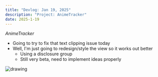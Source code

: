 ```yaml
---
title: "Devlog: Jan 19, 2025"
description: "Project: AnimeTracker"
date: 2025-1-19
---
```


*AnimeTracker*

- Going to try to fix that text clipping issue today
- Well, I'm just going to redesign/style the view so it works out better
    - Using a disclosure group
    - Still very beta, need to implement ideas properly

<img src="/blog/koyomidevlogs/post-16/drawing.png" alt="drawing" style="max-height: 800px; width: auto">
